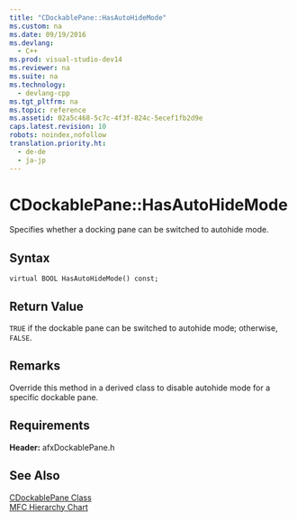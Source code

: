 ```yaml
---
title: "CDockablePane::HasAutoHideMode"
ms.custom: na
ms.date: 09/19/2016
ms.devlang: 
  - C++
ms.prod: visual-studio-dev14
ms.reviewer: na
ms.suite: na
ms.technology: 
  - devlang-cpp
ms.tgt_pltfrm: na
ms.topic: reference
ms.assetid: 02a5c468-5c7c-4f3f-824c-5ecef1fb2d9e
caps.latest.revision: 10
robots: noindex,nofollow
translation.priority.ht: 
  - de-de
  - ja-jp
---
```

# CDockablePane::HasAutoHideMode
Specifies whether a docking pane can be switched to autohide mode.  
  
## Syntax  
  
```  
virtual BOOL HasAutoHideMode() const;  
```  
  
## Return Value  
 `TRUE` if the dockable pane can be switched to autohide mode; otherwise, `FALSE`.  
  
## Remarks  
 Override this method in a derived class to disable autohide mode for a specific dockable pane.  
  
## Requirements  
 **Header:** afxDockablePane.h  
  
## See Also  
 [CDockablePane Class](../vs140/CDockablePane-Class.md)   
 [MFC Hierarchy Chart](../vs140/Hierarchy-Chart.md)